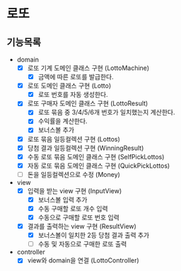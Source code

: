 # 로또
## 기능목록
- domain
  - [x] 로또 기계 도메인 클래스 구현 (LottoMachine)
    - [x] 금액에 따른 로또를 발급한다.
  - [x] 로또 도메인 클래스 구현 (Lotto)
    - [x] 로또 번호를 자동 생성한다.
  - [x] 로또 구매자 도메인 클래스 구현 (LottoResult)
    - [x] 로또 묶음 중 3/4/5/6개 번호가 일치했는지 계산한다.
    - [x] 수익률을 계산한다.
    - [x] 보너스볼 추가
  - [x] 로또 묶음 일등컬렉션 구현 (Lottos)
  - [x] 당첨 결과 일등컬렉션 구현 (WinningResult)
  - [x] 수동 로또 묶음 도메인 클래스 구현 (SelfPickLottos)
  - [x] 자동 로또 묶음 도메인 클래스 구현 (QuickPickLottos)
  - [ ] 돈을 일등컬렉션으로 수정 (Money)
- view
  - [x] 입력을 받는 view 구현 (InputView)
    - [x] 보너스볼 입력 추가
    - [x] 수동 구매할 로또 개수 입력
    - [x] 수동으로 구매할 로또 번호 입력
  - [x] 결과를 출력하는 view 구현 (ResultView)
    - [x] 보너스볼이 일치한 2등 당첨 결과 출력 추가
    - [ ] 수동 및 자동으로 구매한 로또 출력
- controller
  - [x] view와 domain을 연결 (LottoController)
